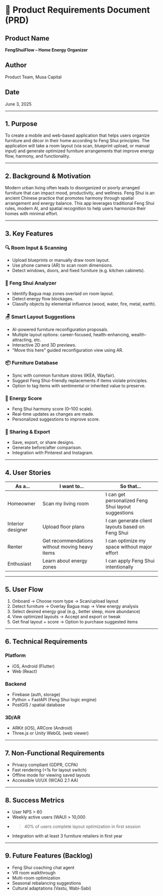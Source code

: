 # 🧾 Product Requirements Document (PRD)

## Product Name  
**FengShuiFlow – Home Energy Organizer**

## Author  
Product Team, Musa Capital

## Date  
June 3, 2025

---

## 1. Purpose

To create a mobile and web-based application that helps users organize furniture and décor in their home according to Feng Shui principles. The application will take a room layout (via scan, blueprint upload, or manual input) and generate optimized furniture arrangements that improve energy flow, harmony, and functionality.

---

## 2. Background & Motivation

Modern urban living often leads to disorganized or poorly arranged furniture that can impact mood, productivity, and wellness. Feng Shui is an ancient Chinese practice that promotes harmony through spatial arrangement and energy balance. This app leverages traditional Feng Shui rules, modern AI, and spatial recognition to help users harmonize their homes with minimal effort.

---

## 3. Key Features

### 🔍 Room Input & Scanning
- Upload blueprints or manually draw room layout.
- Use phone camera (AR) to scan room dimensions.
- Detect windows, doors, and fixed furniture (e.g. kitchen cabinets).

### 🧭 Feng Shui Analyzer
- Identify Bagua map zones overlaid on room layout.
- Detect energy flow blockages.
- Classify objects by elemental influence (wood, water, fire, metal, earth).

### 🪑 Smart Layout Suggestions
- AI-powered furniture reconfiguration proposals.
- Multiple layout options: career-focused, health-enhancing, wealth-attracting, etc.
- Interactive 2D and 3D previews.
- "Move this here" guided reconfiguration view using AR.

### 📦 Furniture Database
- Sync with common furniture stores (IKEA, Wayfair).
- Suggest Feng Shui-friendly replacements if items violate principles.
- Option to tag items with sentimental or inherited value to preserve.

### 🧘 Energy Score
- Feng Shui harmony score (0–100 scale).
- Real-time updates as changes are made.
- Personalized suggestions to improve score.

### 🔄 Sharing & Export
- Save, export, or share designs.
- Generate before/after comparison.
- Integration with Pinterest and Instagram.

---

## 4. User Stories

| As a...         | I want to...                              | So that...                                 |
|----------------|-------------------------------------------|--------------------------------------------|
| Homeowner      | Scan my living room                       | I can get personalized Feng Shui layout suggestions |
| Interior designer | Upload floor plans                    | I can generate client layouts based on Feng Shui |
| Renter         | Get recommendations without moving heavy items | I can optimize my space without major effort |
| Enthusiast     | Learn about energy zones                 | I can apply Feng Shui intentionally        |

---

## 5. User Flow

1. Onboard → Choose room type → Scan/upload layout  
2. Detect furniture → Overlay Bagua map → View energy analysis  
3. Select desired energy goal (e.g., better sleep, more abundance)  
4. View optimized layouts → Accept and export or tweak  
5. Get final layout + score → Option to purchase suggested items

---

## 6. Technical Requirements

### Platform
- iOS, Android (Flutter)
- Web (React)

### Backend
- Firebase (auth, storage)
- Python + FastAPI (Feng Shui logic engine)
- PostGIS / spatial database

### 3D/AR
- ARKit (iOS), ARCore (Android)
- Three.js or Unity WebGL (web viewer)

---

## 7. Non-Functional Requirements

- Privacy compliant (GDPR, CCPA)
- Fast rendering (<1s for layout switch)
- Offline mode for viewing saved layouts
- Accessible UI/UX (WCAG 2.1 AA)

---

## 8. Success Metrics

- User NPS > 60
- Weekly active users (WAU) > 10,000
- >40% of users complete layout optimization in first session
- Integration with at least 3 furniture retailers in first year

---

## 9. Future Features (Backlog)

- Feng Shui coaching chat agent
- VR room walkthrough
- Multi-room optimization
- Seasonal rebalancing suggestions
- Cultural adaptations (Vastu, Wabi-Sabi)
